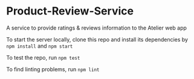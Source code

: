 # Product-Review-Service

A service to provide ratings & reviews information to the Atelier web app


To start the server locally, clone this repo and install its dependencies by `npm install` and `npm start`

To test the repo, run `npm test`

To find linting problems, run `npm lint`
